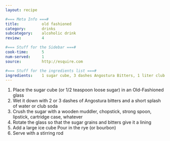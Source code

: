 ```yaml
---
layout: recipe

#=== Meta Info ===#
title: 			old fashioned
category:		drinks
subcategory:	alcoholic drink
review:			4

#=== Stuff for the Sidebar ===#
cook-time:		5
num-served:		1
source:			http://esquire.com

#=== Stuff for the ingredients list ===#
ingredients:	1 sugar cube, 3 dashes Angostura Bitters, 1 liter club soda, 2 ounces rye whiskey, 1 old-fashioned glass
---
```


1. Place the sugar cube (or 1/2 teaspoon loose sugar) in an Old-Fashioned glass
2. Wet it down with 2 or 3 dashes of Angostura bitters and a short splash of water or club soda
3. Crush the sugar with a wooden muddler, chopstick, strong spoon, lipstick, cartridge case, whatever
4. Rotate the glass so that the sugar grains and bitters give it a lining
5. Add a large ice cube
Pour in the rye (or bourbon)
6. Serve with a stirring rod